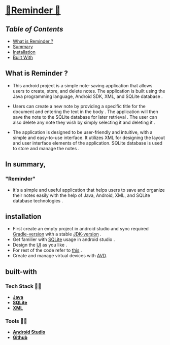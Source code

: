 # [🔗Reminder 📱](https://github.com/souvik757/Reminder/blob/master/Reminder.apk)

## ***Table of Contents***

- [What is Reminder ?](#what-is-reminder-)
- [Summary](#in-summary)
- [Installation](#installation)
- [Built With](#built-with)

## What is Reminder ?

* This android project is a simple note-saving application that allows users to create, store, and delete notes.
The application is built using the Java programming language, Android SDK, XML, and SQLite database .


* Users can create a new note by providing a specific title for the document and entering the text in the body .
The application will then save the note to the SQLite database for later retrieval .
The user can also delete any note they wish by simply selecting it and deleting it .


* The application is designed to be user-friendly and intuitive, with a simple and easy-to-use interface.
It utilizes XML for designing the layout and user interface elements of the application.
SQLite database is used to store and manage the notes .

## In summary,
### "Reminder" 
 * it's a simple and useful application that helps users to save and organize their notes easily
with the help of Java, Android, XML, and SQLite database technologies .

## installation
- First create an empty project in android studio and sync required [Gradle-version](https://developer.android.com/build/releases/past-releases/agp-7-0-0-release-notes) with a stable [JDK-version](https://developer.android.com/studio/intro/studio-config) .
- Get familier with [SQLite](https://developer.android.com/training/data-storage/sqlite) usage in android studio .
- Design the [UI](https://developer.android.com/develop/ui) as you like . 
- For rest of the code refer to [this](https://github.com/souvik757/Reminder/tree/master/app/src/main/java/com/example/reminder) .
- Create and manage virtual devices with [AVD](https://developer.android.com/studio/run/managing-avds). 

## built-with
### Tech Stack 👩‍💻
- [**Java**](https://developer.android.com/reference)
- [**SQLite**](https://developer.android.com/training/data-storage/sqlite)
- [**XML**](https://developer.android.com/develop/ui)
### Tools 👩‍🚒
- [**Android Studio**](https://developer.android.com/)
- [**Github**](https://github.com/)
